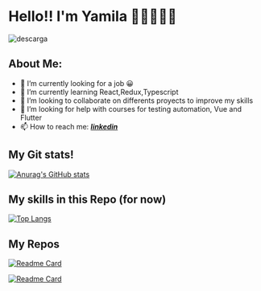 # Hello!! I'm Yamila 👩‍💻👩‍💻👋 


![descarga](https://user-images.githubusercontent.com/64668681/129879693-9c748fda-514e-48b5-a4a3-8e58b939830e.png)

## About Me:

- 🔭 I’m currently looking for a job 😀
- 🌱 I’m currently learning React,Redux,Typescript
- 👯 I’m looking to collaborate on differents proyects to improve my skills
- 🤔 I’m looking for help with courses for testing automation, Vue and Flutter
- 📫 How to reach me:  _**[linkedin](https://www.linkedin.com/in/yamila-paez-70b7587b)**_


## My Git stats!
[![Anurag's GitHub stats](https://github-readme-stats.vercel.app/api?username=Bellantra&show_icons=true&theme=buefy)](https://github.com/Bellantra)

## My skills in this Repo (for now)
[![Top Langs](https://github-readme-stats.vercel.app/api/top-langs/?username=Bellantra&layout=compact&theme=buefy)](https://github.com/Bellantra)

## My Repos 
[![Readme Card](https://github-readme-stats.vercel.app/api/pin/?username=Bellantra&repo=Weather-App-react&&border_radius=0px&theme=buefy)](https://github.com/Bellantra/Weather-App-react)

[![Readme Card](https://github-readme-stats.vercel.app/api/pin/?username=Bellantra&repo=GamesApp-Api&&border_radius=0px&theme=buefy)](https://github.com/Bellantra/GamesApp-Api)

